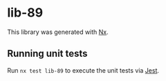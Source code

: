 # lib-89

This library was generated with [Nx](https://nx.dev).

## Running unit tests

Run `nx test lib-89` to execute the unit tests via [Jest](https://jestjs.io).

